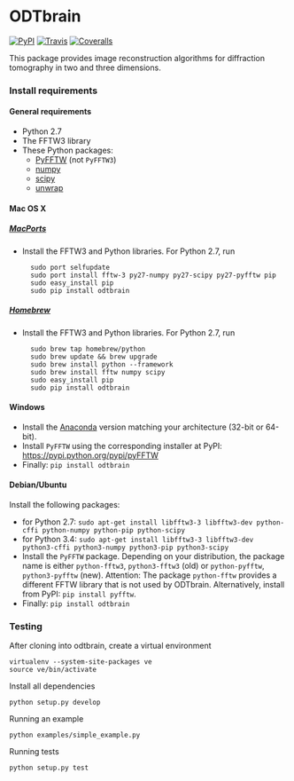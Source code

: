 ODTbrain
==========
[![PyPI](http://img.shields.io/pypi/v/odtbrain.svg)](https://pypi.python.org/pypi/odtbrain)
[![Travis](http://img.shields.io/travis/paulmueller/ODTbrain.svg)](https://travis-ci.org/paulmueller/ODTbrain)
[![Coveralls](https://img.shields.io/coveralls/paulmueller/ODTbrain.svg)](https://coveralls.io/r/paulmueller/ODTbrain)


This package provides image reconstruction algorithms for diffraction tomography in two and three dimensions.


### Install requirements

#### General requirements
 - Python 2.7
 - The FFTW3 library
 - These Python packages: 
    - [PyFFTW](https://github.com/hgomersall/pyFFTW) (not `PyFFTW3`)
    - [numpy](https://github.com/numpy/numpy)
    - [scipy](https://github.com/scipy/scipy)
    - [unwrap](https://github.com/geggo/phase-unwrap)


#### Mac OS X

##### [MacPorts](https://www.macports.org/)
 - Install the FFTW3 and Python libraries. For Python 2.7, run
   
         sudo port selfupdate  
         sudo port install fftw-3 py27-numpy py27-scipy py27-pyfftw pip
         sudo easy_install pip
         sudo pip install odtbrain
      
##### [Homebrew](http://brew.sh/)
 - Install the FFTW3 and Python libraries. For Python 2.7, run
    
         sudo brew tap homebrew/python
         sudo brew update && brew upgrade
         sudo brew install python --framework
         sudo brew install fftw numpy scipy
         sudo easy_install pip
         sudo pip install odtbrain


#### Windows
 - Install the [Anaconda](http://continuum.io/downloads#all) version matching your architecture (32-bit or 64-bit).
 - Install `PyFFTW` using the corresponding installer at PyPI:
   https://pypi.python.org/pypi/pyFFTW
 - Finally: `pip install odtbrain`


#### Debian/Ubuntu
Install the following packages:
 - for Python 2.7: `sudo apt-get install libfftw3-3 libfftw3-dev python-cffi python-numpy python-pip python-scipy`
 - for Python 3.4: `sudo apt-get install libfftw3-3 libfftw3-dev python3-cffi python3-numpy python3-pip python3-scipy`
 - Install the `PyFFTW` package. Depending on your distribution, the package name is
   either `python-fftw3`, `python3-fftw3` (old) or `python-pyfftw`, `python3-pyfftw` (new).
   Attention: The package `python-fftw` provides a different FFTW library that is not used by ODTbrain.
   Alternatively, install from PyPI: `pip install pyfftw`.
 - Finally: `pip install odtbrain`


### Testing
After cloning into odtbrain, create a virtual environment

    virtualenv --system-site-packages ve
    source ve/bin/activate

Install all dependencies

    python setup.py develop
    
Running an example

    python examples/simple_example.py
   
Running tests

    python setup.py test
